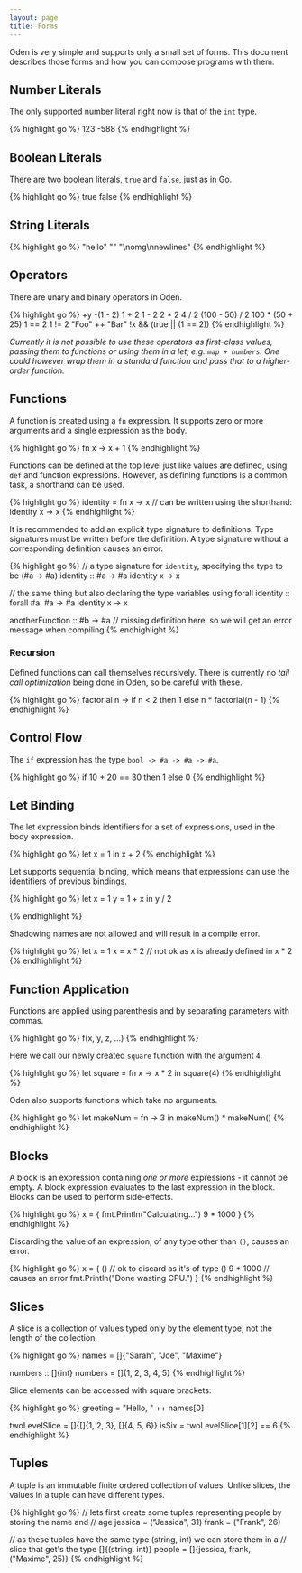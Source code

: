 ```yaml
---
layout: page
title: Forms
---
```


Oden is very simple and supports only a small set of forms. This document
describes those forms and how you can compose programs with them.

## Number Literals

The only supported number literal right now is that of the `int` type.

{% highlight go %}
123
-588
{% endhighlight %}

## Boolean Literals

There are two boolean literals, `true` and `false`, just as in Go.

{% highlight go %}
true
false
{% endhighlight %}

## String Literals

{% highlight go %}
"hello"
""
"\nomg\nnewlines"
{% endhighlight %}

## Operators

There are unary and binary operators in Oden.

{% highlight go %}
+y
-(1 - 2)
1 + 2
1 - 2
2 * 2
4 / 2
(100 - 50) / 2
100 * (50 + 25)
1 == 2
1 != 2
"Foo" ++ "Bar"
!x && (true || (1 == 2))
{% endhighlight %}

*Currently it is not possible to use these operators as first-class values,
passing them to functions or using them in a let, e.g. `map + numbers`. One
could however wrap them in a standard function and pass that to a
higher-order function.*

## Functions

A function is created using a `fn` expression. It supports zero or
more arguments and a single expression as the body.

{% highlight go %}
fn x -> x + 1
{% endhighlight %}

Functions can be defined at the top level just like values are defined, using
`def` and function expressions. However, as defining functions is a common
task, a shorthand can be used.

{% highlight go %}
identity = fn x -> x
// can be written using the shorthand:
identity x -> x
{% endhighlight %}

It is recommended to add an explicit type signature to definitions. Type
signatures must be written before the definition. A type signature without a
corresponding definition causes an error.

{% highlight go %}
// a type signature for `identity`, specifying the type to be (#a -> #a)
identity :: #a -> #a
identity x -> x

// the same thing but also declaring the type variables using forall
identity :: forall #a. #a -> #a
identity x -> x

anotherFunction :: #b -> #a
// missing definition here, so we will get an error message when compiling
{% endhighlight %}

### Recursion

Defined functions can call themselves recursively. There is currently no
*tail call optimization* being done in Oden, so be careful with these.

{% highlight go %}
factorial n -> if n < 2 then 1 else n * factorial(n - 1)
{% endhighlight %}

## Control Flow

The `if` expression has the type `bool -> #a -> #a -> #a`.

{% highlight go %}
if 10 + 20 == 30 then 1 else 0
{% endhighlight %}

## Let Binding

The let expression binds identifiers for a set of expressions, used
in the body expression.

{% highlight go %}
let x = 1 in x + 2
{% endhighlight %}

Let supports sequential binding, which means that expressions can
use the identifiers of previous bindings.

{% highlight go %}
let x = 1
    y = 1 + x
    in y / 2

{% endhighlight %}

Shadowing names are not allowed and will result in a compile error.

{% highlight go %}
let x = 1
    x = x * 2 // not ok as x is already defined
    in x * 2
{% endhighlight %}

## Function Application

Functions are applied using parenthesis and by separating parameters with
commas.

{% highlight go %}
f(x, y, z, ...)
{% endhighlight %}

Here we call our newly created `square` function with the argument `4`.

{% highlight go %}
let square = fn x -> x * 2 in square(4)
{% endhighlight %}

Oden also supports functions which take no arguments.

{% highlight go %}
let makeNum = fn -> 3 in makeNum() * makeNum()
{% endhighlight %}

## Blocks

A block is an expression containing *one or more* expressions - it cannot be
empty. A block expression evaluates to the last expression in the block. Blocks
can be used to perform side-effects.

{% highlight go %}
x = {
  fmt.Println("Calculating...")
  9 * 1000
}
{% endhighlight %}

Discarding the value of an expression, of any type other than `()`, causes an
error.

{% highlight go %}
x = {
  ()       // ok to discard as it's of type ()
  9 * 1000 // causes an error
  fmt.Println("Done wasting CPU.")
}
{% endhighlight %}

## Slices

A slice is a collection of values typed only by the element type, not the
length of the collection.

{% highlight go %}
names = []{"Sarah", "Joe", "Maxime"}

numbers :: []{int}
numbers = []{1, 2, 3, 4, 5}
{% endhighlight %}

Slice elements can be accessed with square brackets:

{% highlight go %}
greeting = "Hello, " ++ names[0]

twoLevelSlice = []{[]{1, 2, 3}, []{4, 5, 6}}
isSix = twoLevelSlice[1][2] == 6
{% endhighlight %}


## Tuples

A tuple is an immutable finite ordered collection of values. Unlike slices, the
values in a tuple can have different types.

{% highlight go %}
// lets first create some tuples representing people by storing the name and
// age
jessica = ("Jessica", 31)
frank = ("Frank", 26)

// as these tuples have the same type (string, int) we can store them in a
// slice that get's the type []{(string, int)}
people = []{jessica, frank, ("Maxime", 25)}
{% endhighlight %}
